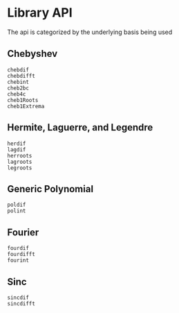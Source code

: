 # Library API

The api is categorized by the underlying basis being used

## Chebyshev

```@docs
chebdif
chebdifft
chebint
cheb2bc
cheb4c
cheb1Roots
cheb1Extrema
```

## Hermite, Laguerre, and Legendre

```@docs
herdif
lagdif
herroots
lagroots
legroots
```

## Generic Polynomial

```@docs
poldif
polint
```

## Fourier

```@docs
fourdif
fourdifft
fourint
```

## Sinc

```@docs
sincdif
sincdifft 
```